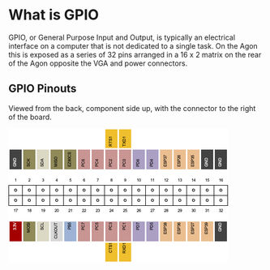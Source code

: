# What is GPIO

GPIO, or General Purpose Input and Output, is typically an electrical interface on a computer that is not dedicated to a single task. On the Agon this is exposed as a series of 32 pins arranged in a 16 x 2 matrix on the rear of the Agon opposite the VGA and power connectors.

## GPIO Pinouts

Viewed from the back, component side up, with the connector to the right of the board.

![](./images/agon_gpio_pinouts.png)